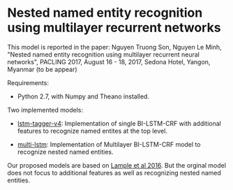 # Nested named entity recognition using multilayer recurrent networks

This model is reported in the paper: Nguyen Truong Son, Nguyen Le Minh, "Nested named entity recognition using multilayer recurrent neural networks", PACLING 2017, August 16 - 18, 2017, Sedona Hotel, Yangon, Myanmar (to be appear)

Requirements:

*  Python 2.7, with Numpy and Theano installed.


Two implemented models:

* [lstm-tagger-v4](https://github.com/ntson2002/lstm-crf-tagging/tree/master/lstm-tagger-v4): Implementation of single BI-LSTM-CRF with additional features to recognize named entites at the top level.  

* [multi-lstm](https://github.com/ntson2002/lstm-crf-tagging/tree/master/multi-lstm): Implementation of Multilayer BI-LSTM-CRF model to recognize nested named entities.


Our proposed models are based on [Lample et al 2016](https://arxiv.org/abs/1603.01360). But the orginal model does not focus to additional features as well as recognizing nested named entities.
